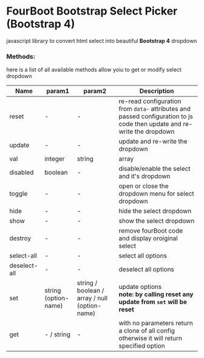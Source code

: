 **FourBoot Bootstrap Select Picker (Bootstrap 4)**
==========

javascript library to convert html select into beautiful **Bootstrap 4** dropdown

### Methods:
here is a list of all available methods allow yoiu to get or modify select dropdown


|Name|param1|param2|Description|
|--- |--- |--- |--- |
|reset|-|-|re-read configuration from ```data-``` attributes and passed configuration to js code then update and re-write the dropdown|
|update|-|-|update and re-write the dropdown|
|val|integer | string | array | null|-|update select value ```equal to $(select).val(somthing); $(select).fourBoot('update');|
|disabled|boolean|-|disable/enable the select and it's dropdown|
|toggle|-|-|open or close the dropdown menu for select dropdown|
|hide|-|-|hide the select dropdown|
|show|-|-|show the select dropdown|
|destroy|-|-|remove fourBoot code and display oroiginal select|
|select-all|-|-|select all options|
|deselect-all|-|-|deselect all options|
|set|string&nbsp;&nbsp;&nbsp;&nbsp;<br>(option-name)|string / boolean / array / null (option-name)|update options <br>**note: by calling reset any update from ```set``` will be reset**|
|get|- / string|-|with no parameters return a clone of all config otherwise it will return specified option|
